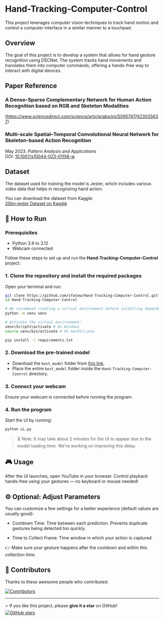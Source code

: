 # Hand-Tracking-Computer-Control

This project leverages computer vision techniques to track hand motion and control a computer interface in a similar manner to a touchpad.

## Overview

The goal of this project is to develop a system that allows for hand gesture recognition using DSCNet. The system tracks hand movements and translates them into computer commands, offering a hands-free way to interact with digital devices.

## Paper Reference

### A Dense-Sparse Complementary Network for Human Action Recognition based on RGB and Skeleton Modalities
(https://www.sciencedirect.com/science/article/abs/pii/S0957417423035637)

### Multi-scale Spatial–Temporal Convolutional Neural Network for Skeleton-based Action Recognition  
May 2023. *Pattern Analysis and Applications*<br>
DOI: [10.1007/s10044-023-01156-w](https://doi.org/10.1007/s10044-023-01156-w)

## Dataset

The dataset used for training the model is Jester, which includes various video data that helps in recognizing hand action.
 
You can download the dataset from Kaggle:  
[20bn-jester Dataset on Kaggle](https://www.kaggle.com/datasets/toxicmender/20bn-jester)

## 🚀 How to Run

### Prerequisites
- Python 3.9 to 3.12
- Webcam connected

Follow these steps to set up and run the **Hand-Tracking-Computer-Control** project:

### 1. **Clone the repository and install the required packages**  
Open your terminal and run:
```bash
git clone https://github.com/sfatew/Hand-Tracking-Computer-Control.git
cd Hand-Tracking-Computer-Control

# We recommend creating a virtual environment before installing dependencies.
python -m venv venv

# Activate the virtual environment:
venv\Scripts\activate # On Windows
source venv/bin/activate # On macOS/Linux

pip install -r requirements.txt
```

### 2. Download the pre-trained model

- Download the `best_model` folder from [this link](https://drive.google.com/file/d/12gNNiUO1jzPNQfqIZ_4mgXttaTYKpfp2/view?usp=sharing).
- Place the entire `best_model` folder inside the `Hand-Tracking-Computer-Control` directory.

### 3. Connect your webcam
Ensure your webcam is connected before running the program.

### 4. Run the program
Start the UI by running:

```bash
python ui.py
```


> ⏳ Note: It may take about 2 minutes for the UI to appear due to the model loading time. We're working on improving this delay.

## 🎮 Usage
After the UI launches, open YouTube in your browser. Control playback hands-free using your gestures — no keyboard or mouse needed!

## ⚙️ Optional: Adjust Parameters
You can customize a few settings for a better experience (default values are usually good):

- Cooldown Time: Time between each prediction. Prevents duplicate gestures being detected too quickly.

- Time to Collect Frame: Time window in which your action is captured.

👉 Make sure your gesture happens after the cooldown and within this collection time.

## 👥 Contributors

Thanks to these awesome people who contributed:

[![Contributors](https://img.shields.io/github/contributors/sfatew/Hand-Tracking-Computer-Control.svg)](https://github.com/sfatew/Hand-Tracking-Computer-Control/graphs/contributors)

---

⭐ If you like this project, please **give it a star** on GitHub!  
[![GitHub stars](https://img.shields.io/github/stars/sfatew/Hand-Tracking-Computer-Control?style=social)](https://github.com/sfatew/Hand-Tracking-Computer-Control/stargazers)